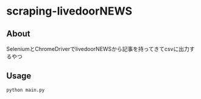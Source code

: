 # scraping-livedoorNEWS
## About
SeleniumとChromeDriverでlivedoorNEWSから記事を持ってきてcsvに出力するやつ

## Usage
```
python main.py
```
